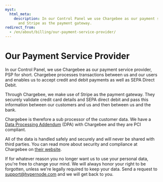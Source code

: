 ```yaml
---
myst:
  html_meta:
    description: In our Control Panel we use Chargebee as our payment service provider
      and Stripe as the payment gateway.
redirect_from:
  - /en/about/billing/our-payment-service-provider/
---
```


<!-- source: https://support.hypernode.com/en/about/billing/our-payment-service-provider/ -->

# Our Payment Service Provider

In our Control Panel, we use Chargebee as our payment service provider, PSP for short. Chargebee processes transactions between us and our users and enables us to accept credit and debit payments as well as SEPA Direct Debit.

Through Chargebee, we make use of Stripe as the payment gateway. They securely validate credit card details and SEPA direct debit and pass this information between our customers and us and then between us and the bank.

Chargebee is therefore a sub processor of the customer data. We have a [Data Processing Addendum](https://www.chargebee.com/privacy/dpa/) (DPA) with Chargebee and they are PCI compliant.

All of the data is handled safely and securely and will never be shared with third parties. You can read more about security and compliance at Chargebee on [their website](https://www.chargebee.com/security/).

If for whatever reason you no longer want us to use your personal data, you're free to change your mind. We will always honor your right to be forgotten, unless we're legally required to keep your data. Send a request to [support@hypernode.com](mailto:support@hypernode.com) and we will get back to you.
